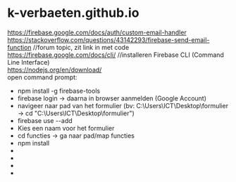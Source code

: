 # k-verbaeten.github.io

https://firebase.google.com/docs/auth/custom-email-handler <br>
https://stackoverflow.com/questions/43142293/firebase-send-email-function //forum topic, zit link in met code <br>
https://firebase.google.com/docs/cli/ //installeren Firebase CLI (Command Line Interface) <br>
https://nodejs.org/en/download/ <br>
open command prompt:<br>
<ul><li>npm install -g firebase-tools</li>
  <li>firebase login -> daarna in browser aanmelden (Google Account)</li>
  <li>navigeer naar pad van het formulier (bv: C:\Users\ICT\Desktop\formulier -> cd "C:\Users\ICT\Desktop\formulier")</li>
  <li>firebase use --add</li>
  <li>Kies een naam voor het formulier</li>
  <li>cd functies -> ga naar pad/map functies</li>
  <li>npm install</li>
  <li></li>
  <li></li>
  <li></li>
  <li></li>
  </ul>

